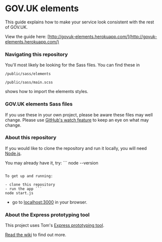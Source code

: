 GOV.UK elements
===============

This guide explains how to make your service look consistent with the rest of GOV.UK.

View the guide here:
[http://govuk-elements.herokuapp.com/](http://govuk-elements.herokuapp.com/)


### Navigating this repository

You'll most likely be looking for the Sass files.
You can find these in

```
/public/sass/elements
```

```
/public/sass/main.scss
```
 shows how to import the elements styles.


### GOV.UK elements Sass files

If you use these in your own project, please be aware these files may well change.
Please use [GitHub's watch feature](https://help.github.com/articles/watching-repositories) to keep an eye on what may change.


### About this repository

If you would like to clone the repository and run it locally,
you will need [Node.js](http://nodejs.org/).

You may already have it, try: ```
node --version
```

To get up and running:

- clone this repository
- run the app ```
node start.js
```
- go to [localhost:3000](http://localhost:3000) in your browser.


### About the Express prototyping tool

This project uses Tom's [Express prototyping tool](https://github.com/tombye/express_prototype).

[Read the wiki](https://github.com/tombye/express_prototype/wiki) to find out more.
